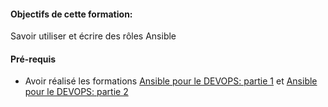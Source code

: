 #### Objectifs de cette formation:

Savoir utiliser et écrire des rôles Ansible

#### Pré-requis
- Avoir réalisé les formations [Ansible pour le DEVOPS: partie 1](https://github.com/szitoun/ansible_katacoda_team_devops/edit/master/ansible_training_part1) et 
 [Ansible pour le DEVOPS: partie 2](https://github.com/szitoun/ansible_katacoda_team_devops/edit/master/ansible_training_part2)
